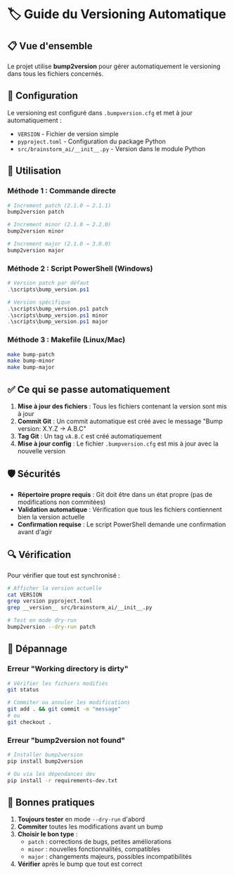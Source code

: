 # 🏷️ Guide du Versioning Automatique

## 📋 Vue d'ensemble

Le projet utilise **bump2version** pour gérer automatiquement le versioning dans tous les fichiers concernés.

## 🔧 Configuration

Le versioning est configuré dans `.bumpversion.cfg` et met à jour automatiquement :
- `VERSION` - Fichier de version simple
- `pyproject.toml` - Configuration du package Python
- `src/brainstorm_ai/__init__.py` - Version dans le module Python

## 🚀 Utilisation

### Méthode 1 : Commande directe

```bash
# Increment patch (2.1.0 → 2.1.1)
bump2version patch

# Increment minor (2.1.0 → 2.2.0)  
bump2version minor

# Increment major (2.1.0 → 3.0.0)
bump2version major
```

### Méthode 2 : Script PowerShell (Windows)

```powershell
# Version patch par défaut
.\scripts\bump_version.ps1

# Version spécifique
.\scripts\bump_version.ps1 patch
.\scripts\bump_version.ps1 minor  
.\scripts\bump_version.ps1 major
```

### Méthode 3 : Makefile (Linux/Mac)

```bash
make bump-patch
make bump-minor
make bump-major
```

## ✅ Ce qui se passe automatiquement

1. **Mise à jour des fichiers** : Tous les fichiers contenant la version sont mis à jour
2. **Commit Git** : Un commit automatique est créé avec le message "Bump version: X.Y.Z → A.B.C"
3. **Tag Git** : Un tag `vA.B.C` est créé automatiquement
4. **Mise à jour config** : Le fichier `.bumpversion.cfg` est mis à jour avec la nouvelle version

## 🛡️ Sécurités

- **Répertoire propre requis** : Git doit être dans un état propre (pas de modifications non commitées)
- **Validation automatique** : Vérification que tous les fichiers contiennent bien la version actuelle
- **Confirmation requise** : Le script PowerShell demande une confirmation avant d'agir

## 🔍 Vérification

Pour vérifier que tout est synchronisé :

```bash
# Afficher la version actuelle
cat VERSION
grep version pyproject.toml
grep __version__ src/brainstorm_ai/__init__.py

# Test en mode dry-run
bump2version --dry-run patch
```

## 🐛 Dépannage

### Erreur "Working directory is dirty"
```bash
# Vérifier les fichiers modifiés
git status

# Commiter ou annuler les modifications
git add . && git commit -m "message"
# ou
git checkout .
```

### Erreur "bump2version not found"
```bash
# Installer bump2version
pip install bump2version

# Ou via les dépendances dev
pip install -r requirements-dev.txt
```

## 📝 Bonnes pratiques

1. **Toujours tester** en mode `--dry-run` d'abord
2. **Commiter** toutes les modifications avant un bump
3. **Choisir le bon type** :
   - `patch` : corrections de bugs, petites améliorations
   - `minor` : nouvelles fonctionnalités, compatibles
   - `major` : changements majeurs, possibles incompatibilités
4. **Vérifier** après le bump que tout est correct 